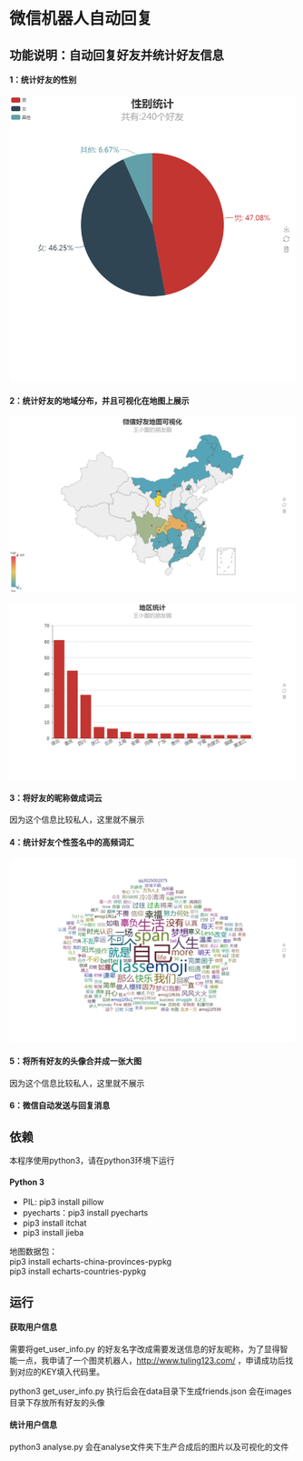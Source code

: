 
# 微信机器人自动回复

## 功能说明：自动回复好友并统计好友信息
#### 1：统计好友的性别
![python](https://github.com/wanglirui/Wechat/blob/master/wechat_friends-master/source/%E4%B8%8B%E8%BD%BD%20(4).png)
#### 2：统计好友的地域分布，并且可视化在地图上展示
![python](https://github.com/wanglirui/Wechat/blob/master/wechat_friends-master/source/%E4%B8%8B%E8%BD%BD.png)

![python](https://github.com/wanglirui/Wechat/blob/master/wechat_friends-master/source/%E4%B8%8B%E8%BD%BD%20(1).png)
#### 3：将好友的昵称做成词云
因为这个信息比较私人，这里就不展示
#### 4：统计好友个性签名中的高频词汇
![python](https://github.com/wanglirui/Wechat/blob/master/wechat_friends-master/source/%E4%B8%8B%E8%BD%BD%20(3).png)
#### 5：将所有好友的头像合并成一张大图
因为这个信息比较私人，这里就不展示
#### 6：微信自动发送与回复消息


## 依赖
本程序使用python3，请在python3环境下运行
#### Python 3
- PIL: pip3 install pillow
- pyecharts：pip3 install pyecharts
- pip3 install itchat
- pip3 install jieba

地图数据包：  
pip3 install echarts-china-provinces-pypkg  
pip3 install echarts-countries-pypkg

## 运行
#### 获取用户信息
需要将get_user_info.py 的好友名字改成需要发送信息的好友昵称，为了显得智能一点，我申请了一个图灵机器人，http://www.tuling123.com/ ，申请成功后找到对应的KEY填入代码里。
  
python3 get_user_info.py
执行后会在data目录下生成friends.json
会在images目录下存放所有好友的头像
#### 统计用户信息
python3 analyse.py
会在analyse文件夹下生产合成后的图片以及可视化的文件
